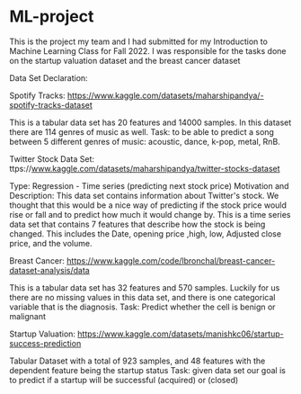 # ML-project
This is the project my team and I had submitted for my Introduction to Machine Learning Class for Fall 2022. I was responsible for the tasks done on the startup valuation dataset and the breast cancer dataset

Data Set Declaration:

Spotify Tracks: 
https://www.kaggle.com/datasets/maharshipandya/-spotify-tracks-dataset

This is a tabular data set has 20 features and 14000 samples. In this dataset there are 114 genres of music as well. 
Task: to be able to predict a song between 5 different genres of music: acoustic, dance, k-pop, metal, RnB.


Twitter Stock Data Set: 
ttps://www.kaggle.com/datasets/maharshipandya/twitter-stocks-dataset

Type: Regression  - Time series (predicting next stock price)
Motivation and Description: This data set contains information about Twitter's stock. We thought that this would be a nice way of predicting if the stock price would rise or fall and to predict how much it would change by.  This is a time series data set that contains 7 features that describe how the stock is being changed. This includes the Date, opening price ,high, low, Adjusted close price, and the volume.

Breast Cancer: 
https://www.kaggle.com/code/lbronchal/breast-cancer-dataset-analysis/data

This is a tabular data set has 32 features and 570 samples. Luckily for us there are no missing values in this data set, and there is one categorical variable that is the diagnosis.
Task: Predict whether the cell is benign or malignant 

Startup Valuation: 
https://www.kaggle.com/datasets/manishkc06/startup-success-prediction

Tabular Dataset with a total of 923 samples, and 48 features with the dependent feature being the startup status 
Task: given data set our goal is to predict if a startup will be successful (acquired) or (closed) 
